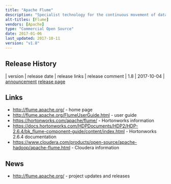 ```yaml
---
title: "Apache Flume"
description: "Specialist technology for the continuous movement of data using a set of independent agents connected together into pipelines.  Supports a wide range of sources, targets and buffers (channels), along with the ability to chain agents together and to modify and drop events in-flight.  Designed to be highly reliable, and to support reconfiguration without the need for a restart.  Heavily integrated with the Hadoop ecosystem.  An Apache project, donated by Cloudera in June 2011, graduating in June 2012, with a v1.2 release (the first considered ready for production use) in July 2012. Java based, with commercial support available as part of most Hadoop distributions."
alt-titles: [Flume]
vendors: [Apache]
type: "Commercial Open Source"
date: 2017-01-06
last_updated: 2017-10-11
version: "v1.8"
---
```

## Release History

| version | release date | release links | release comment
| 1.8 | 2017-10-04 | [announcement](http://flume.apache.org/) [release page](http://flume.apache.org/releases/1.8.0.html)

## Links

* <http://flume.apache.org/> - home page
* <http://flume.apache.org/FlumeUserGuide.html> - user guide
* <https://hortonworks.com/apache/flume/> - Hortonworks information
* <https://docs.hortonworks.com/HDPDocuments/HDP2/HDP-2.6.4/bk_flume-component-guide/content/index.html> - Hortonworks 2.6.4 documentation
* <https://www.cloudera.com/products/open-source/apache-hadoop/apache-flume.html> - Cloudera information

## News

* <http://flume.apache.org/> - project updates and releases